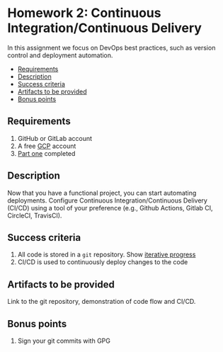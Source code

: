 # Homework 2: Continuous Integration/Continuous Delivery

In this assignment we focus on DevOps best practices, such as version control and deployment automation.

<!-- toc -->

- [Requirements](#requirements)
- [Description](#description)
- [Success criteria](#success-criteria)
- [Artifacts to be provided](#artifacts-to-be-provided)
- [Bonus points](#bonus-points)

<!-- tocstop -->

## Requirements

1. GitHub or GitLab account
1. A free [GCP](https://cloud.google.com/free) account
1. [Part one](gke.md) completed

## Description

Now that you have a functional project, you can start automating deployments. Configure Continuous Integration/Continuous Delivery (CI/CD) using a tool of your preference (e.g., Github Actions, Gitlab CI, CircleCI, TravisCI).

## Success criteria

1. All code is stored in a `git` repository. Show [iterative progress](https://chris.beams.io/posts/git-commit/)
1. CI/CD is used to continuously deploy changes to the code

## Artifacts to be provided

Link to the git repository, demonstration of code flow and CI/CD.

## Bonus points

1. Sign your git commits with GPG
